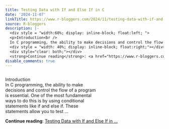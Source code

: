 ```yaml
---
title: Testing Data with If and Else If in C
date: '2024-11-07'
linkTitle: https://www.r-bloggers.com/2024/11/testing-data-with-if-and-else-if-in-c/
source: R-bloggers
description: |-
  <div style = "width:60%; display: inline-block; float:left; ">
  <p>Introduction<br />
  In C programming, the ability to make decisions and control the flow of a program is essential. One of the most fundamental ways to do this is by using conditional statements like if and else if. These statements allow you to test ...</p></div>
  <div style = "width: 40%; display: inline-block; float:right;"></div>
  <div style="clear: both;"></div>
  <strong>Continue reading</strong>: <a href="https://www.r-bloggers.com/2024/11/testing-data-with-if-and-else-if-in-c/">Testing Data with If and Else If in ...
disable_comments: true
---
```

<div style = "width:60%; display: inline-block; float:left; ">
<p>Introduction<br />
In C programming, the ability to make decisions and control the flow of a program is essential. One of the most fundamental ways to do this is by using conditional statements like if and else if. These statements allow you to test ...</p></div>
<div style = "width: 40%; display: inline-block; float:right;"></div>
<div style="clear: both;"></div>
<strong>Continue reading</strong>: <a href="https://www.r-bloggers.com/2024/11/testing-data-with-if-and-else-if-in-c/">Testing Data with If and Else If in ...
